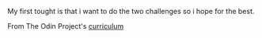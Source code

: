 My first tought is that i want to do the two challenges so i hope for the best.


From The Odin Project's [curriculum](http://www.theodinproject.com/courses/web-development-101/lessons/html-css)